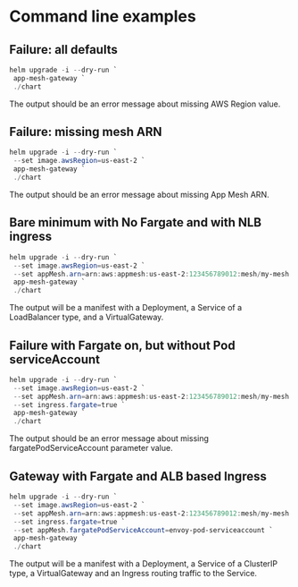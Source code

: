 # Command line examples

## Failure: all defaults

```PowerShell
helm upgrade -i --dry-run `
 app-mesh-gateway `
 ./chart
```

The output should be an error message about missing AWS Region value.

## Failure: missing mesh ARN

```PowerShell
helm upgrade -i --dry-run `
 --set image.awsRegion=us-east-2 `
 app-mesh-gateway `
 ./chart
```

The output should be an error message about missing App Mesh ARN.

## Bare minimum with No Fargate and with NLB ingress

```PowerShell
helm upgrade -i --dry-run `
 --set image.awsRegion=us-east-2 `
 --set appMesh.arn=arn:aws:appmesh:us-east-2:123456789012:mesh/my-mesh `
 app-mesh-gateway `
 ./chart
```

The output will be a manifest with a Deployment, a Service of a LoadBalancer type, and a VirtualGateway.

## Failure with Fargate on, but without Pod serviceAccount

```PowerShell
helm upgrade -i --dry-run `
 --set image.awsRegion=us-east-2 `
 --set appMesh.arn=arn:aws:appmesh:us-east-2:123456789012:mesh/my-mesh `
 --set ingress.fargate=true `
 app-mesh-gateway `
 ./chart
```

The output should be an error message about missing fargatePodServiceAccount parameter value.

## Gateway with Fargate and ALB based Ingress

```PowerShell
helm upgrade -i --dry-run `
 --set image.awsRegion=us-east-2 `
 --set appMesh.arn=arn:aws:appmesh:us-east-2:123456789012:mesh/my-mesh `
 --set ingress.fargate=true `
 --set appMesh.fargatePodServiceAccount=envoy-pod-serviceaccount `
 app-mesh-gateway `
 ./chart
```
The output will be a manifest with a Deployment, a Service of a ClusterIP type, a VirtualGateway and an Ingress routing traffic to the Service.